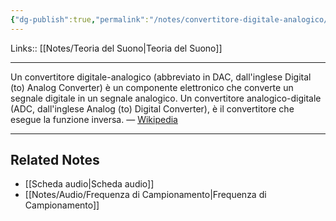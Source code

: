 ```yaml
---
{"dg-publish":true,"permalink":"/notes/convertitore-digitale-analogico/"}
---
```


Links:: [[Notes/Teoria del Suono\|Teoria del Suono]]

---
Un convertitore digitale-analogico (abbreviato in DAC, dall'inglese Digital (to) Analog Converter) è un componente elettronico che converte un segnale digitale in un segnale analogico. Un convertitore analogico-digitale (ADC, dall'inglese Analog (to) Digital Converter), è il convertitore che esegue la funzione inversa. — [Wikipedia](https://it.wikipedia.org/wiki/Convertitore_digitale-analogico)




---
## Related Notes

- [[Scheda audio\|Scheda audio]]
- [[Notes/Audio/Frequenza di Campionamento\|Frequenza di Campionamento]]